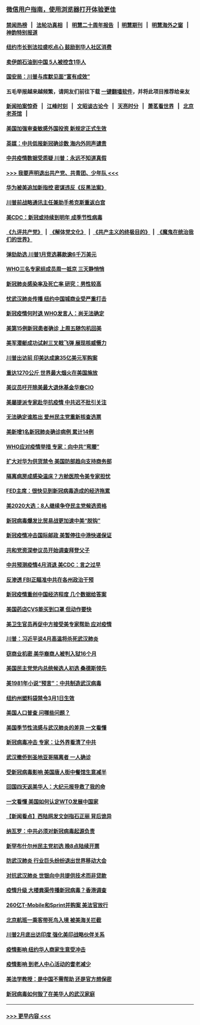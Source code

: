 ### [微信用户指南，使用浏览器打开体验更佳](https://github.com/gfw-breaker/banned-news1/blob/master/indexes/wechat-guide.md?t=0)
#### [禁闻热榜](热点新闻.md?t=0)  &nbsp;&nbsp;|&nbsp;&nbsp; [法轮功真相](https://github.com/gfw-breaker/truth/blob/master/README.md?t=0) &nbsp;&nbsp;|&nbsp;&nbsp; [明慧二十周年报告](https://github.com/gfw-breaker/mh-reports/blob/master/README.md?t=0) &nbsp;&nbsp;|&nbsp;&nbsp;[明慧期刊](https://github.com/gfw-breaker/mh-qikan) &nbsp;&nbsp;|&nbsp;&nbsp; [明慧海外之窗](https://github.com/gfw-breaker/mh-news/blob/master/README.md?t=0) &nbsp;&nbsp;|&nbsp;&nbsp; [神韵特别报道](https://github.com/gfw-breaker/mh-news/blob/master/shenyun.md?t=0)
#### [纽约市长到法拉盛吃点心  鼓励到华人社区消费](../pages/nsc412/n11868197.md?t=02141733) 
#### [卖伊朗石油到中国  5人被控含1华人](../pages/nsc412/n11867988.md?t=02141733) 
#### [国安局：川普与库默见面“富有成效”](../pages/nsc412/n11867976.md?t=02141733) 
#### 五毛举报越来越频繁，请网友们前往下载 [一键翻墙软件](https://github.com/gfw-breaker/ssr-accounts)，并将此项目推荐给亲友
#### [新闻拍案惊奇](https://github.com/gfw-breaker/banned-news1/blob/master/pages/link4.md) &nbsp;&nbsp;|&nbsp;&nbsp; [江峰时刻](https://github.com/gfw-breaker/banned-news1/blob/master/pages/link4.md) &nbsp;&nbsp;|&nbsp;&nbsp; [文昭谈古论今](https://github.com/gfw-breaker/banned-news1/blob/master/pages/link4.md) &nbsp;&nbsp;|&nbsp;&nbsp; [天亮时分](https://github.com/gfw-breaker/banned-news1/blob/master/pages/link4.md) &nbsp;&nbsp;|&nbsp;&nbsp; [萧茗看世界](https://github.com/gfw-breaker/banned-news1/blob/master/pages/link4.md) &nbsp;&nbsp;|&nbsp;&nbsp; [北京老茶馆](https://github.com/gfw-breaker/banned-news1/blob/master/pages/link4.md) &nbsp;&nbsp;|&nbsp;&nbsp; 
#### [美国加强审查敏感外国投资 新规定正式生效](../pages/nsc412/n11868041.md?t=02141733) 
#### [英媒：中共低报新冠确诊数 海内外同声谴责](../pages/nsc412/n11867421.md?t=02141733) 
#### [中共疫情数据受质疑 川普：永远不知道真假](../pages/nsc412/n11867195.md?t=02141733) 
#### [>>> 我要声明退出共产党、共青团、少年队 <<<](https://github.com/begood0513/goodnews/blob/master/quit/letter.md) 
#### [华为被美追加新指控 密谋违反《反黑法案》](../pages/nsc412/n11867191.md?t=02141733) 
#### [川普前战略通讯主任兼助手希克斯重返白宫](../pages/nsc412/n11867104.md?t=02141733) 
#### [美CDC：新冠或持续到明年 成季节性病毒](../pages/nsc412/n11867279.md?t=02141733) 
#### [《九评共产党》](https://github.com/begood0513/9ping.md/blob/master/README.md) &nbsp;|&nbsp; [《解体党文化》](../../../../jtdwh.md/blob/master/README.md)  &nbsp;|&nbsp; [《共产主义的终极目的》](../../../../gczydzjmd.md/blob/master/README.md) &nbsp;|&nbsp; [《魔鬼在统治我们的世界》](../../../../mgztzwmdsj.md/blob/master/README.md) 
#### [弹劾助选 川普1月竞选募款逾6千万美元](../pages/nsc412/n11866950.md?t=02141733) 
#### [WHO三名专家组成员周一抵京 三天静悄悄](../pages/nsc412/n11866947.md?t=02141733) 
#### [新冠肺炎感染率及死亡率 研究：男性较高](../pages/nsc412/n11866956.md?t=02141733) 
#### [忧武汉肺炎传播 纽约中国城商业受严重打击](../pages/nsc412/n11866902.md?t=02141733) 
#### [新冠疫情何时退 WHO发言人：尚无法确定](../pages/nsc412/n11866864.md?t=02141733) 
#### [美第15例新冠患者确诊 上周五随包机回美](../pages/nsc412/n11866852.md?t=02141733) 
#### [美军潜艇成功试射三叉戟飞弹 展现核威慑力](../pages/nsc412/n11866046.md?t=02141733) 
#### [川普出访前 印美达成逾35亿美元军购案](../pages/nsc412/n11865444.md?t=02141733) 
#### [重达1270公斤 世界最大烟火在美国施放](../pages/nsc412/n11865198.md?t=02141733) 
#### [美议员吁开除美最大退休基金华裔CIO](../pages/nsc412/n11865230.md?t=02141733) 
#### [美屡提派专家赴华抗疫情 中共迟不批引关注](../pages/nsc412/n11864719.md?t=02141733) 
#### [无法确定谁胜出 爱州民主党重新核查选票](../pages/nsc412/n11864830.md?t=02141733) 
#### [美新增1名新冠肺炎确诊病例 累计14例](../pages/nsc412/n11864893.md?t=02141733) 
#### [WHO应对疫情举措 专家：向中共“弯腰”](../pages/nsc412/n11864727.md?t=02141733) 
#### [扩大对华为供货禁令 美国防部趋向支持商务部](../pages/nsc412/n11864773.md?t=02141733) 
#### [隔离病房成感染温床？方舱医院令美专家担忧](../pages/nsc412/n11864575.md?t=02141733) 
#### [FED主席：很快见到新冠病毒造成的经济拖累](../pages/nsc412/n11864507.md?t=02141733) 
#### [美2020大选：8人继续争夺民主党候选资格](../pages/nsc412/n11864327.md?t=02141733) 
#### [新冠病毒爆发比贸易战更加速中美“脱钩”](../pages/nsc412/n11864470.md?t=02141733) 
#### [新冠疫情冲击国际邮政 美暂停往中港快递保证](../pages/nsc412/n11864207.md?t=02141733) 
#### [共和党资深参议员开始调查拜登父子](../pages/nsc412/n11863984.md?t=02141733) 
#### [中共预测疫情4月消退 美CDC：言之过早](../pages/nsc412/n11864310.md?t=02141733) 
#### [反渗透 FBI正瞄准中共在各州政治干预](../pages/nsc412/n11864300.md?t=02141733) 
#### [新冠疫情重创中国经济程度 几个数据给答案](../pages/nsc412/n11864203.md?t=02141733) 
#### [美国药店CVS能买到口罩 但动作要快](../pages/nsc412/n11862438.md?t=02141733) 
#### [美卫生官员再促中方接受美专家帮助 应对疫情](../pages/nsc412/n11864043.md?t=02141733) 
#### [川普：习近平说4月高温将杀死武汉肺炎](../pages/nsc412/n11860814.md?t=02141733) 
#### [窃商业机密 美华裔商人被判入狱16个月](../pages/nsc412/n11863911.md?t=02141733) 
#### [美国民主党党内总统候选人初选 桑德斯领先](../pages/nsc412/n11863475.md?t=02141733) 
#### [美1981年小说“预言”：中共制造武汉病毒](../pages/nsc412/n11863306.md?t=02141733) 
#### [纽约州塑料袋禁令3月1日生效](../pages/nsc412/n11862832.md?t=02141733) 
#### [美国人口普查  问哪些问题？](../pages/nsc412/n11862808.md?t=02141733) 
#### [美国季节性流感与武汉肺炎的差异 一文看懂](../pages/nsc412/n11862428.md?t=02141733) 
#### [新冠病毒冲击 专家：让外界看清了中共](../pages/nsc412/n11862280.md?t=02141733) 
#### [武汉撤侨到圣地亚哥隔离者 一人确诊](../pages/nsc412/n11862460.md?t=02141733) 
#### [受新冠病毒影响 美国唐人街中餐馆生意减半](../pages/nsc412/n11861940.md?t=02141733) 
#### [回国四天返美华人：大纪元报导救了我的命](../pages/nsc412/n11862181.md?t=02141733) 
#### [一文看懂 美国如何认定WTO发展中国家](../pages/nsc412/n11862051.md?t=02141733) 
#### [【新闻看点】西陆网发文剑指石正丽 背后诡异](../pages/nsc412/n11861792.md?t=02141733) 
#### [纳瓦罗：中共必须对新冠病毒起源负责](../pages/nsc412/n11861810.md?t=02141733) 
#### [新罕布什尔州民主党初选 晚8点陆续开票](../pages/nsc412/n11861872.md?t=02141733) 
#### [防武汉肺炎 行业巨头纷纷退出世界移动大会](../pages/nsc412/n11861795.md?t=02141733) 
#### [对抗武汉肺炎 世银向中共提供技术而非贷款](../pages/nsc412/n11861652.md?t=02141733) 
#### [疫情升级 大楼粪渠传播新冠病毒？香港调查](../pages/nsc412/n11861556.md?t=02141733) 
#### [260亿T-Mobile和Sprint并购案 美法官放行](../pages/nsc412/n11861511.md?t=02141733) 
#### [北京航班一乘客带死鸟入境 被美海关拦截](../pages/nsc412/n11861317.md?t=02141733) 
#### [川普2月底出访印度 强化美印战略伙伴关系](../pages/nsc412/n11860557.md?t=02141733) 
#### [疫情影响  纽约华人商家生意受冲击](../pages/nsc412/n11860284.md?t=02141733) 
#### [疫情影响  到老人中心活动的耆老减少](../pages/nsc412/n11860199.md?t=02141733) 
#### [美法学教授：是中国不需帮助 还是官方想保密](../pages/nsc412/n11859492.md?t=02141733) 
#### [新冠病毒如何毁了在美华人的武汉家庭](../pages/nsc412/n11859524.md?t=02141733) 

----
#### [ >>> 更早内容 <<< ](../indexes/nsc412-earlier.md)
